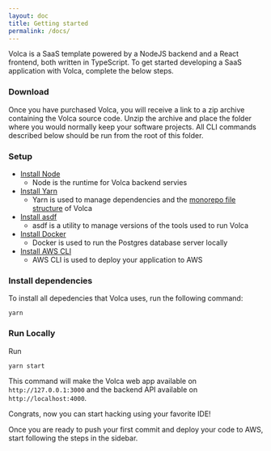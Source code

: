 ```yaml
---
layout: doc
title: Getting started
permalink: /docs/
---
```


Volca is a SaaS template powered by a NodeJS backend and a React frontend, both written in TypeScript. To get started developing a SaaS application with Volca, complete the below steps.

### Download

Once you have purchased Volca, you will receive a link to a zip archive containing the Volca source code. Unzip the archive and place the folder where you would normally keep your software projects. All CLI commands described below should be run from the root of this folder.

### Setup

- [Install Node](https://nodejs.org/en/download/)
  - Node is the runtime for Volca backend servies
- [Install Yarn](https://classic.yarnpkg.com/lang/en/docs/install)
  - Yarn is used to manage dependencies and the [monorepo file structure](/docs/file-structure/) of Volca
- [Install asdf](https://asdf-vm.com/guide/getting-started.html)
  - asdf is a utility to manage versions of the tools used to run Volca
- [Install Docker](https://docs.docker.com/get-docker/)
  - Docker is used to run the Postgres database server locally
- [Install AWS CLI](https://docs.aws.amazon.com/cli/latest/userguide/getting-started-install.html)
  - AWS CLI is used to deploy your application to AWS

### Install dependencies

To install all depedencies that Volca uses, run the following command:

```
yarn
```

### Run Locally

Run

```
yarn start
```

This command will make the Volca web app available on `http://127.0.0.1:3000` and the backend API available on `http://localhost:4000`.

Congrats, now you can start hacking using your favorite IDE!

Once you are ready to push your first commit and deploy your code to AWS, start following the steps in the sidebar.
